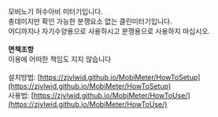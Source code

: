 

모비노기 허수아비 미터기입니다.<br>
총데미지만 확인 가능한 분쟁요소 없는 클린미터기입니다.<br>
어디까지나 자기수양용으로 사용하시고 분쟁용으로 사용하지 마십시오.<br>
<br>
**면책조항**<br>
이용에 어떠한 책임도 지지 않습니다<br>
<br>
설치방법: [https://zjvlwid.github.io/MobiMeter/HowToSetup](https://zjvlwid.github.io/MobiMeter/HowToSetup)
<br>
사용법: [https://zjvlwid.github.io/MobiMeter/HowToUse/](https://zjvlwid.github.io/MobiMeter/HowToUse/)



